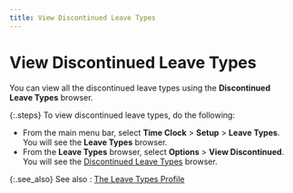 ```yaml
---
title: View Discontinued Leave Types
---
```


# View Discontinued Leave Types


You can view all the discontinued leave types using the **Discontinued 
 Leave Types** browser.


{:.steps}
To view discontinued leave types, do the following:

- From the main  menu bar, select **Time Clock** >  **Setup** > **Leave 
 Types**. You will see the **Leave 
 Types** browser.
- From the **Leave Types** browser, select **Options**  > **View Discontinued**. You will  see the [Discontinued Leave Types]({{site.tc_baseurl}}/employees/leave-management/leave-types/discontinuing_a_leave_type.html)  browser.



{:.see_also}
See also
: [The Leave  Types Profile]({{site.tc_baseurl}}/employees/leave-management/leave-types/the_leave_types_profile.html)
